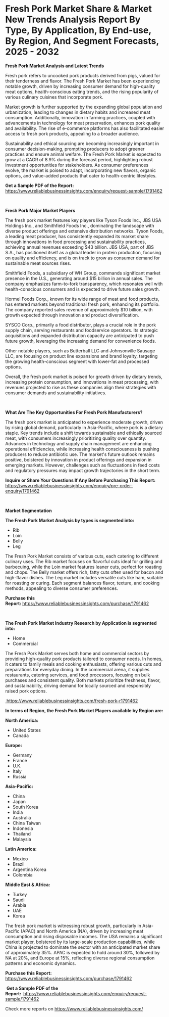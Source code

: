 <p><h1>Fresh Pork Market Share & Market New Trends Analysis Report By Type, By Application, By End-use, By Region, And Segment Forecasts, 2025 - 2032</h1></p><p><strong>Fresh Pork Market Analysis and Latest Trends</strong></p>
<p><p>Fresh pork refers to uncooked pork products derived from pigs, valued for their tenderness and flavor. The Fresh Pork Market has been experiencing notable growth, driven by increasing consumer demand for high-quality meat options, health-conscious eating trends, and the rising popularity of various culinary cuisines that incorporate pork.</p><p>Market growth is further supported by the expanding global population and urbanization, leading to changes in dietary habits and increased meat consumption. Additionally, innovation in farming practices, coupled with advancements in technology for meat preservation, enhances pork quality and availability. The rise of e-commerce platforms has also facilitated easier access to fresh pork products, appealing to a broader audience.</p><p>Sustainability and ethical sourcing are becoming increasingly important in consumer decision-making, prompting producers to adopt greener practices and ensure animal welfare. The Fresh Pork Market is expected to grow at a CAGR of 8.9% during the forecast period, highlighting robust investment opportunities for stakeholders. As consumer preferences evolve, the market is poised to adapt, incorporating new flavors, organic options, and value-added products that cater to health-centric lifestyles.</p></p>
<p><strong>Get a Sample PDF of the Report:&nbsp;</strong> <a href="https://www.reliablebusinessinsights.com/enquiry/request-sample/1791462?utm_campaign=2335&utm_medium=2&utm_source=Github&utm_content=ia&utm_term=07042025&utm_id=fresh-pork">https://www.reliablebusinessinsights.com/enquiry/request-sample/1791462</a></p>
<p>&nbsp;</p>
<p><strong>Fresh Pork Major Market Players</strong></p>
<p><p>The fresh pork market features key players like Tyson Foods Inc., JBS USA Holdings Inc., and Smithfield Foods Inc., dominating the landscape with diverse product offerings and extensive distribution networks. Tyson Foods, a leading meat producer, has consistently expanded its market share through innovations in food processing and sustainability practices, achieving annual revenues exceeding $43 billion. JBS USA, part of JBS S.A., has positioned itself as a global leader in protein production, focusing on quality and efficiency, and is on track to grow as consumer demand for sustainable meat sources rises.</p><p>Smithfield Foods, a subsidiary of WH Group, commands significant market presence in the U.S., generating around $15 billion in annual sales. The company emphasizes farm-to-fork transparency, which resonates well with health-conscious consumers and is expected to drive future sales growth.</p><p>Hormel Foods Corp., known for its wide range of meat and food products, has entered markets beyond traditional fresh pork, enhancing its portfolio. The company reported sales revenue of approximately $10 billion, with growth expected through innovation and product diversification.</p><p>SYSCO Corp., primarily a food distributor, plays a crucial role in the pork supply chain, serving restaurants and foodservice operators. Its strategic acquisitions and expanded distribution capacity are anticipated to push future growth, leveraging the increasing demand for convenience foods.</p><p>Other notable players, such as Butterball LLC and Johnsonville Sausage LLC, are focusing on product line expansions and brand loyalty, targeting the growing health-conscious segment with lower-fat and processed options.</p><p>Overall, the fresh pork market is poised for growth driven by dietary trends, increasing protein consumption, and innovations in meat processing, with revenues projected to rise as these companies align their strategies with consumer demands and sustainability initiatives.</p></p>
<p>&nbsp;</p>
<p><strong>What Are The Key Opportunities For Fresh Pork Manufacturers?</strong></p>
<p><p>The fresh pork market is anticipated to experience moderate growth, driven by rising global demand, particularly in Asia-Pacific, where pork is a dietary staple. Key trends include a shift towards sustainable and ethically sourced meat, with consumers increasingly prioritizing quality over quantity. Advances in technology and supply chain management are enhancing operational efficiencies, while increasing health consciousness is pushing producers to reduce antibiotic use. The market's future outlook remains positive, bolstered by innovation in product offerings and expansion in emerging markets. However, challenges such as fluctuations in feed costs and regulatory pressures may impact growth trajectories in the short term.</p></p>
<p><strong>Inquire or Share Your Questions If Any Before Purchasing This Report:</strong> <a href="https://www.reliablebusinessinsights.com/enquiry/pre-order-enquiry/1791462?utm_campaign=2335&utm_medium=2&utm_source=Github&utm_content=ia&utm_term=07042025&utm_id=fresh-pork">https://www.reliablebusinessinsights.com/enquiry/pre-order-enquiry/1791462</a></p>
<p>&nbsp;</p>
<p><strong>Market Segmentation</strong></p>
<p><strong>The Fresh Pork Market Analysis by types is segmented into:</strong></p>
<p><ul><li>Rib</li><li>Loin</li><li>Belly</li><li>Leg</li></ul></p>
<p><p>The Fresh Pork Market consists of various cuts, each catering to different culinary uses. The Rib market focuses on flavorful cuts ideal for grilling and barbecuing, while the Loin market features leaner cuts, perfect for roasting and chops. The Belly market offers rich, fatty cuts often used for bacon and high-flavor dishes. The Leg market includes versatile cuts like ham, suitable for roasting or curing. Each segment balances flavor, texture, and cooking methods, appealing to diverse consumer preferences.</p></p>
<p><strong>Purchase this Report:&nbsp;</strong><a href="https://www.reliablebusinessinsights.com/purchase/1791462?utm_campaign=2335&utm_medium=2&utm_source=Github&utm_content=ia&utm_term=07042025&utm_id=fresh-pork">https://www.reliablebusinessinsights.com/purchase/1791462</a></p>
<p>&nbsp;</p>
<p><strong>The Fresh Pork Market Industry Research by Application is segmented into:</strong></p>
<p><ul><li>Home</li><li>Commercial</li></ul></p>
<p><p>The Fresh Pork Market serves both home and commercial sectors by providing high-quality pork products tailored to consumer needs. In homes, it caters to family meals and cooking enthusiasts, offering various cuts and preparations for everyday dining. In the commercial arena, it supplies restaurants, catering services, and food processors, focusing on bulk purchases and consistent quality. Both markets prioritize freshness, flavor, and sustainability, driving demand for locally sourced and responsibly raised pork options.</p></p>
<p><a href="https://www.reliablebusinessinsights.com/fresh-pork-r1791462?utm_campaign=2335&utm_medium=2&utm_source=Github&utm_content=ia&utm_term=07042025&utm_id=fresh-pork">&nbsp;https://www.reliablebusinessinsights.com/fresh-pork-r1791462</a></p>
<p><strong>In terms of Region, the Fresh Pork Market Players available by Region are:</strong></p>
<p>
    <p> <strong> North America: </strong>
        <ul>
            <li>United States</li>
            <li>Canada</li>
        </ul>
        </p> 
    <p> <strong> Europe: </strong>
        <ul>
            <li>Germany</li>
            <li>France</li>
            <li>U.K.</li>
            <li>Italy</li>
            <li>Russia</li>
        </ul>
        </p> 
    <p> <strong> Asia-Pacific: </strong>
        <ul>
            <li>China</li>
            <li>Japan</li>
            <li>South Korea</li>
            <li>India</li>
            <li>Australia</li>
            <li>China Taiwan</li>
            <li>Indonesia</li>
            <li>Thailand</li>
            <li>Malaysia</li>
        </ul>
        </p> 
    <p> <strong> Latin America: </strong>
        <ul>
            <li>Mexico</li>
            <li>Brazil</li>
            <li>Argentina Korea</li>
            <li>Colombia</li>
        </ul>
        </p> 
    <p> <strong> Middle East & Africa: </strong>
        <ul>
            <li>Turkey</li>
            <li>Saudi</li>
            <li>Arabia</li>
            <li>UAE</li>
            <li>Korea</li>
        </ul>
    </p>
    </p>
<p><p>The fresh pork market is witnessing robust growth, particularly in Asia-Pacific (APAC) and North America (NA), driven by increasing meat consumption and rising disposable incomes. The USA remains a significant market player, bolstered by its large-scale production capabilities, while China is projected to dominate the sector with an anticipated market share of approximately 35%. APAC is expected to hold around 30%, followed by NA at 20%, and Europe at 15%, reflecting diverse regional consumption patterns and economic dynamics.</p></p>
<p><strong>Purchase this Report: </strong><a href="https://www.reliablebusinessinsights.com/purchase/1791462?utm_campaign=2335&utm_medium=2&utm_source=Github&utm_content=ia&utm_term=07042025&utm_id=fresh-pork">https://www.reliablebusinessinsights.com/purchase/1791462</a></p>
<p>&nbsp;<strong>Get a Sample PDF of the Report:&nbsp;&nbsp;</strong><a href="https://www.reliablebusinessinsights.com/enquiry/request-sample/1791462?utm_campaign=2335&utm_medium=2&utm_source=Github&utm_content=ia&utm_term=07042025&utm_id=fresh-pork">https://www.reliablebusinessinsights.com/enquiry/request-sample/1791462</a></p>
<p><strong></strong></p>
<p>Check more reports on <a href="https://www.reliablebusinessinsights.com/?utm_campaign=2335&utm_medium=2&utm_source=Github&utm_content=ia&utm_term=07042025&utm_id=fresh-pork">https://www.reliablebusinessinsights.com/</a></p>